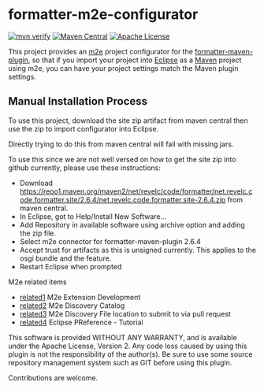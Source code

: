 # formatter-m2e-configurator

[![mvn verify][ci_img]][ci_link]
[![Maven Central][maven_img]][maven_link]
[![Apache License][license_img]][license_link]

This project provides an [m2e] project configurator for the
[formatter-maven-plugin], so that if you import your project into [Eclipse] as
a [Maven] project using m2e, you can have your project settings match the Maven
plugin settings.

## Manual Installation Process

To use this project, download the site zip artifact from maven central then use the zip to import configurator into Eclipse.

Directly trying to do this from maven central will fail with missing jars.

To use this since we are not well versed on how to get the site zip into github currently, please use these instructions:

- Download https://repo1.maven.org/maven2/net/revelc/code/formatter/net.revelc.code.formatter.site/2.6.4/net.revelc.code.formatter.site-2.6.4.zip from maven central.
- In Eclipse, got to Help/Install New Software...
- Add Repository in available software using archive option and adding the zip file.
- Select m2e connector for formatter-maven-plugin 2.6.4
- Accept trust for artifacts as this is unsigned currently.  This applies to the osgi bundle and the feature.
- Restart Eclipse when prompted

M2e related items
- [related1] M2e Extension Development
- [related2] M2e Discovery Catalog
- [related3] M2e Discovery File location to submit to via pull request
- [related4] Eclipse PReference - Tutorial

This software is provided WITHOUT ANY WARRANTY, and is available under the
Apache License, Version 2. Any code loss caused by using this plugin is not the
responsibility of the author(s). Be sure to use some source repository
management system such as GIT before using this plugin.

Contributions are welcome.

[Eclipse]: https://eclipse.org
[Maven]: https://maven.apache.org
[ci_img]: https://github.com/revelc/formatter-m2e-configurator/workflows/mvn%20verify/badge.svg
[ci_link]: https://github.com/revelc/formatter-m2e-configurator/actions
[formatter-maven-plugin]: https://github.com/revelc/formatter-maven-plugin
[license_img]: https://img.shields.io/badge/license-Apache%202.0-blue.svg
[license_link]: https://github.com/revelc/formatter-m2e-configurator/blob/main/LICENSE
[m2e]: https://eclipse.org/m2e
[maven_img]: https://maven-badges.herokuapp.com/maven-central/net.revelc.code.formatter/formatter-m2e-configurator/badge.svg
[maven_link]: https://maven-badges.herokuapp.com/maven-central/net.revelc.code.formatter/formatter-m2e-configurator
[related1]: https://eclipse.dev/m2e/documentation/m2e-extension-development.html
[related2]: https://github.com/takari/m2e-discovery-catalog/
[related3]: https://github.com/takari/m2e-discovery-catalog/blob/master/org.eclipse.m2e.discovery.oss/src/main/resources-filtered/connectors.xml
[related4]: https://www.vogella.com/articles/EclipsePreferences/article.html
